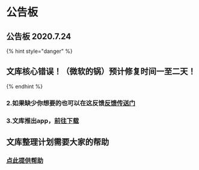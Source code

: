 # 公告板

## **公告板** 2020.7.24

{% hint style="danger" %}
## **文库核心错误！（微软的锅）预计修复时间一至二天！**
{% endhint %}

### 

### 2.如果缺少你想要的也可以在这反馈[**反馈传送门**](https://www.wjx.cn/jq/76859742.aspx)

### 3.文库推出app，[**前往下载**](https://www.sirin.xyz/app.htm)

## **文库整理计划**需要大家的帮助

### [**点此提供帮助**](https://www.wjx.cn/jq/80738056.aspx)

